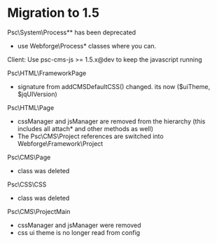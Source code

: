 Migration to 1.5
====================

Psc\System\Process** has been deprecated
- use Webforge\Process\* classes where you can.

Client:
Use psc-cms-js >= 1.5.x@dev to keep the javascript running 

Psc\HTML\FrameworkPage
  - signature from addCMSDefaultCSS() changed. its now ($uiTheme, $jqUIVersion)

Psc\HTML\Page
  - cssManager and jsManager are removed from the hierarchy (this includes all attach* and other methods as well)
  - The Psc\CMS\Project references are switched into Webforge\Framework\Project

Psc\CMS\Page
  - class was deleted

Psc\CSS\CSS
  - class was deleted

Psc\CMS\ProjectMain
  - cssManager and jsManager were removed
  - css ui theme is no longer read from config